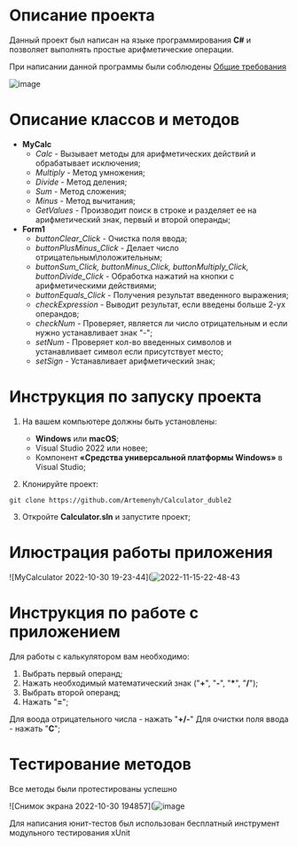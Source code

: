 # Описание проекта
Данный проект был написан на языке программирования **C#** и позволяет выполнять простые арифметические операции.

При написании данной программы были соблюдены [Общие требования](https://drive.google.com/file/d/1pG7LePLCTgWDAHcDCO2xN_1V6AvABwZw/view)

![image](https://user-images.githubusercontent.com/62384713/202014467-57075160-597e-42b0-9f27-135d4719053c.png)



# Описание классов и методов

- **MyCalc**
    - *Calc* - Вызывает методы для арифметических действий и обрабатывает исключения;
    - *Multiply* - Метод умножения;
    - *Divide* - Метод деления;
    - *Sum* - Метод сложения;
    - *Minus* - Метод вычитания;
    - *GetValues* - Производит поиск в строке и разделяет ее на арифметический знак, первый и второй операнды;
- **Form1**
    - *buttonClear_Click* - Очистка поля ввода;
    - *buttonPlusMinus_Click* - Делает число отрицательным\положительным;
    - *buttonSum_Click, buttonMinus_Click, buttonMultiply_Click, buttonDivide_Click* - Обработка нажатий на кнопки с арифметическими действиями;
    - *buttonEquals_Click* - Получения результат введенного выражения;
    - *checkExpression* - Выводит результат, если введены больше 2-ух операндов;
    - *checkNum* - Проверяет, является ли число отрицательным и если нужно устанавливает знак "-";
    - *setNum* - Проверяет кол-во введенных символов и устанавливает символ если присутствует место;
    - *setSign* - Устанавливает арифметический знак;

# Инструкция по запуску проекта

1. На вашем компьютере должны быть установлены:
    - **Windows** или **macOS**;
    - Visual Studio 2022 или новее;
    - Компонент **«Средства универсальной платформы Windows»** в Visual Studio;

2. Клонируйте проект:
```git
git clone https://github.com/Artemenyh/Calculator_duble2
```
3. Откройте **Calculator.sln** и запустите проект;

# Илюстрация работы приложения

![MyCalculator 2022-10-30 19-23-44](![2022-11-15-22-48-43](https://user-images.githubusercontent.com/62384713/202015403-a721cbdc-bfed-490d-9f95-d1ae5bf4d5e7.gif)





# Инструкция по работе с приложением

Для работы с калькулятором вам необходимо:
1. Выбрать первый операнд;
2. Нажать необходимый математический знак ("**+**", "**-**", "**\***", "**/**");
3. Выбрать второй операнд;
4. Нажать "**=**";

Для воода отрицательного числа - нажать "**+/-**"
Для очистки поля ввода - нажать "**C**";

# Тестирование методов

Все методы были протестированы успешно

![Снимок экрана 2022-10-30 194857](![image](https://user-images.githubusercontent.com/62384713/202015720-285926a3-f17c-424c-a585-dd865906136c.png)





Для написания юнит-тестов был использован бесплатный инструмент модульного тестирования xUnit
